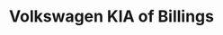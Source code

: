 ---
title: "Volkswagen KIA of Billings"
url: /billings/volkswagen-kia-of-billings/
shop: Autohaus
---